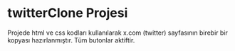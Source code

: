 # twitterClone Projesi

Projede html ve css kodları kullanılarak x.com (twitter) sayfasının birebir bir kopyası hazırlanmıştır. Tüm butonlar aktiftir.
